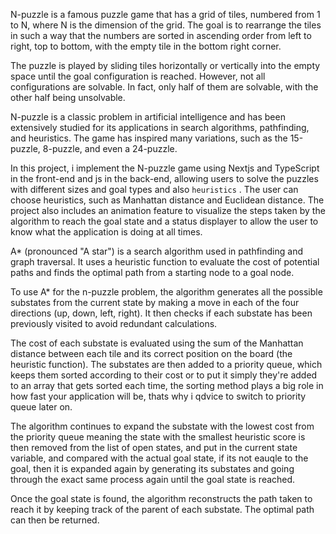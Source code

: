 N-puzzle is a famous puzzle game that has a grid of tiles, numbered from 1 to N, where N is the dimension of the grid. The goal is to rearrange the tiles in such a way that the numbers are sorted in ascending order from left to right, top to bottom, with the empty tile in the bottom right corner.

The puzzle is played by sliding tiles horizontally or vertically into the empty space until the goal configuration is reached. However, not all configurations are solvable. In fact, only half of them are solvable, with the other half being unsolvable.

N-puzzle is a classic problem in artificial intelligence and has been extensively studied for its applications in search algorithms, pathfinding, and heuristics. The game has inspired many variations, such as the 15-puzzle, 8-puzzle, and even a 24-puzzle.

In this project, i implement the N-puzzle game using Nextjs and TypeScript in the front-end and js in the back-end, allowing users to solve the puzzles with different sizes and goal types and also `heuristics` . The user can choose heuristics, such as Manhattan distance and Euclidean distance. The project also includes an animation feature to visualize the steps taken by the algorithm to reach the goal state and a status displayer to allow the user to know what the application is doing at all times.

A* (pronounced "A star") is a search algorithm used in pathfinding and graph traversal. It uses a heuristic function to evaluate the cost of potential paths and finds the optimal path from a starting node to a goal node.

To use A* for the n-puzzle problem, the algorithm generates all the possible substates from the current state by making a move in each of the four directions (up, down, left, right). It then checks if each substate has been previously visited to avoid redundant calculations.

The cost of each substate is evaluated using the sum of the Manhattan distance between each tile and its correct position on the board (the heuristic function). The substates are then added to a priority queue, which keeps them sorted according to their cost or to put it simply they're added to an array that gets sorted each time, the sorting method plays a big role in how fast your application will be, thats why i qdvice to switch to priority queue later on.

The algorithm continues to expand the substate with the lowest cost from the priority queue meaning the state with the smallest  heuristic score is then removed from the list of open states, and put in the current state variable, and compared with the actual goal state, if its not eauqle to the goal, then it is expanded again by generating its substates and going through the  exact same process again until the goal state is reached.

Once the goal state is found, the algorithm reconstructs the path taken to reach it by keeping track of the parent of each substate. The optimal path can then be returned.